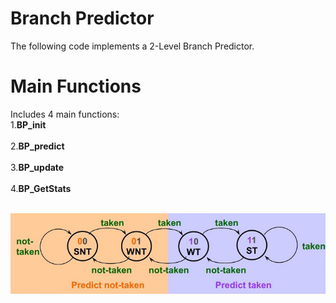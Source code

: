 # Branch Predictor
The following code implements a 2-Level Branch Predictor. <br /> 

# Main Functions
Includes 4 main functions:<br />
1.**BP_init** <br /><br />
2.**BP_predict** <br /><br />
3.**BP_update**<br /><br />
4.**BP_GetStats**<br /><br />

<img src="https://github.com/noimoshe/Branch-Predictor/blob/main/fsmStates.JPG">
